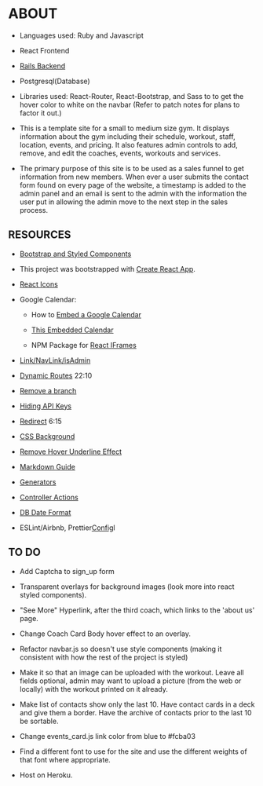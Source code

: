 # ABOUT

- Languages used: Ruby and Javascript

- React Frontend

- [Rails Backend](https://github.com/Bearinawolfpack/backend_foster_fitness#readme)

- Postgresql(Database)

- Libraries used: React-Router, React-Bootstrap, and Sass to to get the hover color to white on the navbar (Refer to patch notes for plans to factor it out.)

- This is a template site for a small to medium size gym. It displays information about the gym including their schedule, workout, staff, location, events, and pricing. It also features admin controls to add, remove, and edit the coaches, events, workouts and services.

- The primary purpose of this site is to be used as a sales funnel to get information from new members. When ever a user submits the contact form found on every page of the website, a timestamp is added to the admin panel and an email is sent to the admin with the information the user put in allowing the admin move to the next step in the sales process.

## RESOURCES

- [Bootstrap and Styled Components](https://www.youtube.com/watch?v=tOK9l5uP06U)

- This project was bootstrapped with [Create React App](https://github.com/facebook/create-react-app).

- [React Icons](https://react-icons.github.io/)

- Google Calendar:

  - How to [Embed a Google Calendar](https://support.google.com/calendar/answer/41207?hl=en)

  - [This Embedded Calendar](https://calendar.google.com/calendar/embedhelper?src=k79dsr7vr90v9ip6rbr0l1b7v0%40group.calendar.google.com&ctz=America%2FNew_York)

  - NPM Package for [React IFrames](https://www.npmjs.com/package/react-iframe)

- [Link/NavLink/isAdmin](https://www.codementor.io/@packt/using-the-link-and-navlink-components-to-navigate-to-a-route-rieqipp42)

- [Dynamic Routes](https://www.youtube.com/watch?v=Law7wfdg_ls) 22:10

- [Remove a branch](https://www.educative.io/edpresso/how-to-delete-remote-branches-in-git)

- [Hiding API Keys](https://medium.com/better-programming/how-to-hide-your-api-keys-c2b952bc07e6)

- [Redirect](https://www.youtube.com/watch?v=PHMzwisL_Ss) 6:15

- [CSS Background](https://css-tricks.com/almanac/properties/b/background-attachment/)

- [Remove Hover Underline Effect](https://html.developreference.com/article/11582391/How+remove+underline+in+link+in+react)

- [Markdown Guide](https://www.markdownguide.org/basic-syntax/)

- [Generators](https://medium.com/@kevinyckim33/rails-generators-cli-cheatsheet-711295e7a1ed)

- [Controller Actions](https://www.rubydoc.info/docs/rails/4.1.7/ActionController/Base#:~:text=Action%20Controllers%20are%20the%20core,or%20redirects%20to%20another%20action)

- [DB Date Format](https://stackoverflow.com/questions/5474164/rails-seeding-database-data-and-date-formats)

- ESLint/Airbnb, Prettier[Config](https://github.com/paulolramos/eslint-prettier-airbnb-react)l

## TO DO

- Add Captcha to sign_up form

- Transparent overlays for background images (look more into react styled components).

- "See More" Hyperlink, after the third coach, which links to the 'about us' page.

- Change Coach Card Body hover effect to an overlay.

- Refactor navbar.js so doesn't use style components (making it consistent with how the rest of the project is styled)

- Make it so that an image can be uploaded with the workout. Leave all fields optional, admin may want to upload a picture (from the web or locally) with the workout printed on it already.

- Make list of contacts show only the last 10. Have contact cards in a deck and give them a border. Have the archive of contacts prior to the last 10 be sortable.

- Change events_card.js link color from blue to #fcba03

- Find a different font to use for the site and use the different weights of that font where appropriate.

- Host on Heroku.
